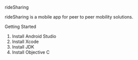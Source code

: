 rideSharing

rideSharing is a mobile app for peer to peer mobility solutions. 

Getting Started

1. Install Android Studio
2. Install Xcode
3. Install JDK
4. Install Objective C
